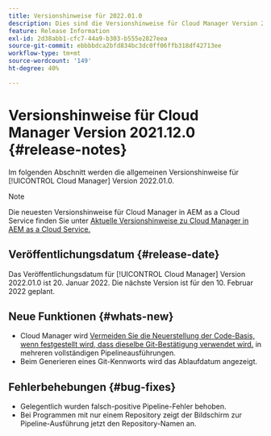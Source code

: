 ```yaml
---
title: Versionshinweise für 2022.01.0
description: Dies sind die Versionshinweise für Cloud Manager Version 2022.01.0.
feature: Release Information
exl-id: 2d38abb1-cfc7-44a9-b303-b555e2827eea
source-git-commit: ebbbbdca2bfd834bc3dc0ff06ffb318df42713ee
workflow-type: tm+mt
source-wordcount: '149'
ht-degree: 40%

---
```


# Versionshinweise für Cloud Manager Version 2021.12.0 {#release-notes}

Im folgenden Abschnitt werden die allgemeinen Versionshinweise für [!UICONTROL Cloud Manager] Version 2022.01.0.

>[!NOTE]
>
>Die neuesten Versionshinweise für Cloud Manager in AEM as a Cloud Service finden Sie unter [Aktuelle Versionshinweise zu Cloud Manager in AEM as a Cloud Service.](https://experienceleague.adobe.com/docs/experience-manager-cloud-service/content/implementing/using-cloud-manager/release-notes-cloud-manager/release-notes-cm-current.html?lang=de)

## Veröffentlichungsdatum {#release-date}

Das Veröffentlichungsdatum für [!UICONTROL Cloud Manager] Version 2022.01.0 ist 20. Januar 2022. Die nächste Version ist für den 10. Februar 2022 geplant.

## Neue Funktionen {#whats-new}

* Cloud Manager wird [Vermeiden Sie die Neuerstellung der Code-Basis, wenn festgestellt wird, dass dieselbe Git-Bestätigung verwendet wird.](/help/using/setting-up-project.md#build-artifact-reuse) in mehreren vollständigen Pipelineausführungen.
* Beim Generieren eines Git-Kennworts wird das Ablaufdatum angezeigt.

## Fehlerbehebungen {#bug-fixes}

* Gelegentlich wurden falsch-positive Pipeline-Fehler behoben.
* Bei Programmen mit nur einem Repository zeigt der Bildschirm zur Pipeline-Ausführung jetzt den Repository-Namen an.
